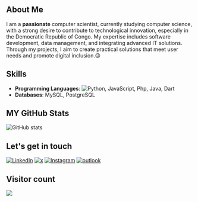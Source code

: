 ## About Me

I am a **passionate** computer scientist, currently studying computer science, with a strong desire to contribute to technological innovation, especially in the Democratic Republic of Congo. My expertise includes software development, data management, and integrating advanced IT solutions. Through my projects, I aim to create practical solutions that meet user needs and promote digital inclusion.😉

## Skills

- **Programming Languages**: ![Python](https://img.shields.io/badge/-Python-3776AB?style=flat-square&logo=python&logoColor=white), JavaScript, Php, Java, Dart
- **Databases**: MySQL, PostgreSQL 

## MY GitHub Stats

![GitHub stats](https://github-readme-stats.vercel.app/api?username=eliezermga&show_icons=true&theme=tokyonight)


## Let's get in touch

<p align="left">
<a href="https://www.linkedin.com/in/eliezer-mununga-b3a776269"><img alt="LinkedIn" src="https://img.shields.io/badge/LinkedIn-EliezerMununga-blue?style=flat-square&logo=linkedin"></a>
<a href="https://x.com/EliezerMga"><img alt="x" src="https://img.shields.io/badge/x-EliezerMga-blue?style=flat-square&logo=x"></a>
  <a href="https://instagram.com/eliezer_mga"><img alt="Instagram" src="https://img.shields.io/badge/Intagram-Eliezer_Mga-blue?style=flat-square&logo=instagram"></a>
<a href="mailto:eliezermunung@outlook.fr"><img alt="outlook" src="https://img.shields.io/badge/Email-EliezerMununga-blue?style=flat-square"></a>
</p>

## Visitor count

<img src="https://profile-counter.glitch.me/eliezermga/count.svg" />
